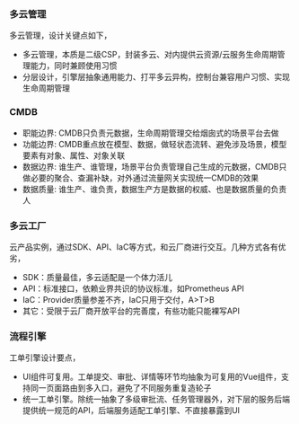 ### 多云管理
多云管理，设计关键点如下，
- 多云管理，本质是二级CSP，封装多云、对内提供云资源/云服务生命周期管理能力，同时兼顾使用习惯
- 分层设计，引擎层抽象通用能力、打平多云异构，控制台兼容用户习惯、实现生命周期管理

### CMDB
- 职能边界: CMDB只负责元数据，生命周期管理交给烟囱式的场景平台去做
- 功能边界: CMDB重点放在模型、数据，做轻状态流转、避免涉及场景，模型要素有对象、属性、对象关联
- 数据边界: 谁生产、谁管理，场景平台负责管理自己生成的元数据，CMDB只做必要的聚合、查漏补缺，对外通过流量网关实现统一CMDB的效果
- 数据质量: 谁生产、谁负责，数据生产方是数据的权威、也是数据质量的负责人

### 多云工厂
云产品实例，通过SDK、API、IaC等方式，和云厂商进行交互。几种方式各有优劣，

- SDK：质量最佳，多云适配是一个体力活儿
- API：标准接口，依赖业界共识的协议标准，如Prometheus API
- IaC：Provider质量参差不齐，IaC只用于交付，A>T>B
- 其它：受限于云厂商开放平台的完善度，有些功能只能裸写API

### 流程引擎
工单引擎设计要点，

- UI组件可复用。工单提交、审批、详情等环节均抽象为可复用的Vue组件，支持同一页面路由到多入口，避免了不同服务重复造轮子
- 统一工单引擎。除统一抽象了多级审批流、任务管理器外，对下层的服务后端提供统一规范的API，后端服务适配工单引擎、不直接暴露到UI


